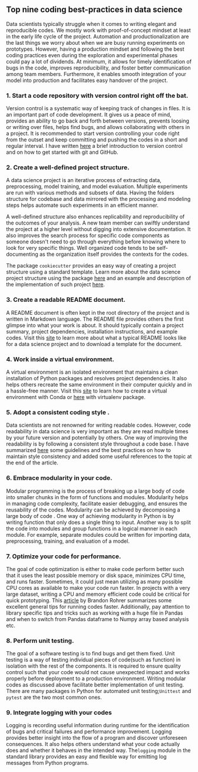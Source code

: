 ## Top nine coding best-practices in data science

Data scientists typically struggle when it comes to writing elegant and reproducible codes. We mostly work with proof-of-concept mindset at least in the early life cycle of the project. Automation and productionalization are the last things we worry about when we are busy running experiments on prototypes. However, having a production mindset and following the best coding practices even during the exploration and experimental phases could pay a lot of dividends. At minimum, it allows for timely identification of bugs in the code, improves reproducibility, and foster better communication among team members. Furthermore, it enables smooth integration of your model into production and facilitates easy handover of the project. 


### 1. Start a code repository with version control right off the bat.

Version control is a systematic way of keeping track of changes in files. It is an important part of code development. It gives us a peace of mind, provides an ability to go back and forth between versions, prevents loosing or writing over files, helps find bugs, and allows collaborating with others in a project. It is recommended to start version controlling your code right from the outset and keep committing and pushing the codes in a short and regular interval. I have written [here](version-control.md) a brief introduction to version control and on how to get started with git and GitHub.

### 2. Create a well-defined project structure.

A data science project is an iterative process of extracting data, preprocessing, model training, and model evaluation. Multiple experiments are run with various methods and subsets of data. Having the folders structure for codebase and data mirrored with the processing and modeling steps helps automate such experiments in an efficient manner.

A well-defined structure also enhances replicability and reproducibility of the outcomes of your analysis. A new team member can swiftly understand the project at a higher level without digging into extensive documentation. It also improves the search process for specific code components as someone doesn't need to go through everything before knowing where to look for very specific things. Well organized code tends to be self-documenting as the organization itself provides the contexts for the codes.

The package `cookiecutter` provides an easy way of creating a project structure using a standard template. Learn more about the data science project structure using the package [here](https://drivendata.github.io/cookiecutter-data-science/) and an example and description of the implementation of such project [here](https://medium.com/swlh/how-to-structure-a-python-based-data-science-project-a-short-tutorial-for-beginners-7e00bff14f56).


### 3. Create a  readable README document.

A README document is often kept in the root directory of the project and is written in Markdown language. The README file provides others the first glimpse into what your work is about. It should typically contain a project summary, project dependencies, installation instructions, and example codes. Visit this [site](https://github.com/sfbrigade/data-science-wg/blob/master/dswg_project_resources/Project-README-template.md) to learn more about what a typical README looks like for a data science project and to download a template for the document.


### 4. Work inside a virtual environment.

A virtual environment is an isolated environment that maintains a clean installation of Python packages and resolves project dependencies. It also helps others recreate the same environment in their computer quickly and in a hassle-free manner. Visit this [site](https://docs.conda.io/projects/conda/en/latest/user-guide/tasks/manage-environments.html) to learn how to create a virtual environment with Conda or [here](https://realpython.com/python-virtual-environments-a-primer/) with virtualenv package.


### 5. Adopt a consistent coding style .

Data scientists are not renowned for writing readable codes. However, code readability in data science is very important as they are read multiple times by your future version and potentially by others. One way of improving the readability is by following a consistent style throughout a code base. I have summarized [here](style-guide-for-python-code.md) some guidelines and the best practices on how to maintain style consistency and added some useful references to the topic at the end of the article.

### 6. Embrace modularity in your code.

Modular programming is the process of breaking up a large body of code into smaller chunks in the form of functions and modules. Modularity helps in managing code complexity, facilitate easier debugging, and ensures the reusability of the codes. Modularity can be achieved by decomposing a large body of code . One way of achieving modularity in Python is by writing function that only does a single thing to input. Another way is to split the code into modules and group functions in a logical manner in each module. For example, separate modules could be written for importing data, preprocessing, training, and evaluation of a model. 


### 7.  Optimize your code for performance.

The goal of code optimization is either to make code perform better such that it uses the least possible memory or disk space, minimizes CPU time, and runs faster. Sometimes, it could just mean utilizing as many possible CPU cores as available to make your code run faster. In projects with a very large dataset, writing a CPU and memory efficient code could be critical for quick prototyping. This [article](https://e2eml.school/code_optimization.html) by Brandon Rohrer summarizes some excellent general tips for running codes faster. Additionally, pay attention to library specific tips and tricks such as working with a huge file in Pandas and when to switch from Pandas dataframe to Numpy array based analysis etc. 


### 8. Perform unit testing.

The goal of a software testing is to find bugs and get them fixed. Unit testing is a way of testing individual pieces of code(such as function) in isolation with the rest of the components. It is required to ensure quality control such that your code would not cause unexpected impact and works properly before deployment to a production environment. Writing modular codes as discussed above facilitate better implementation of unit testing. There are many packages in Python for automated unit testing;`Unittest` and `pytest` are the two most common ones. 


### 9. Integrate logging with your codes

Logging is recording useful information during runtime for the identification of bugs and critical failures and performance improvement. Logging provides better insight into  the flow of a program and discover unforeseen consequences. It also helps others understand what your code actually does and whether it behaves in the intended way. The`logging` module in the standard library provides an easy and flexible way for emitting log messages from Python programs.
